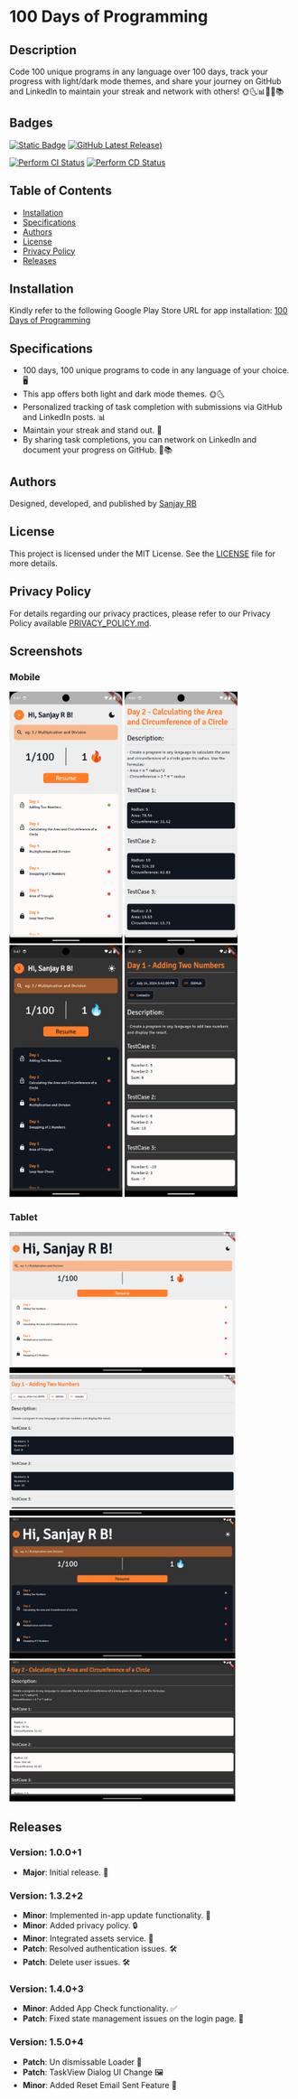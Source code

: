 # 100 Days of Programming

## Description
Code 100 unique programs in any language over 100 days, track your progress with light/dark mode themes, and share your journey on GitHub and LinkedIn to maintain your streak and network with others! 🌞🌜📊🌟🤝📚

## Badges
[![Static Badge](https://img.shields.io/badge/license-Apache--2.0-blue?style=flat&logo=github)](NOTICE)
[![GitHub Latest Release)](https://img.shields.io/github/v/release/sanjay-rb/hundred_days_of_programming?logo=github)](https://github.com/sanjay-rb/hundred_days_of_programming/releases)

[![Perform CI Status](https://github.com/sanjay-rb/loga_parameshwari/actions/workflows/ci.yml/badge.svg)](https://github.com/sanjay-rb/loga_parameshwari/actions/workflows/ci.yml)
[![Perform CD Status](https://github.com/sanjay-rb/loga_parameshwari/actions/workflows/cd.yml/badge.svg)](https://github.com/sanjay-rb/loga_parameshwari/actions/workflows/cd.yml)


## Table of Contents
- [Installation](#installation)
- [Specifications](#specifications)
- [Authors](#authors)
- [License](#license)
- [Privacy Policy](#privacy-policy)
- [Releases](#releases)

## Installation
Kindly refer to the following Google Play Store URL for app installation: [100 Days of Programming](https://play.google.com/store/apps/details?id=com.sanjoke.hundred_days_of_programming)

## Specifications
- 100 days, 100 unique programs to code in any language of your choice. 🖥️
- This app offers both light and dark mode themes. 🌞🌜
- Personalized tracking of task completion with submissions via GitHub and LinkedIn posts. 📊
- Maintain your streak and stand out. 🌟
- By sharing task completions, you can network on LinkedIn and document your progress on GitHub. 🤝📚

## Authors
Designed, developed, and published by [Sanjay RB](https://sanjay-rb.github.io)

## License
This project is licensed under the MIT License. See the [LICENSE](LICENSE) file for more details.

## Privacy Policy
For details regarding our privacy practices, please refer to our Privacy Policy available [PRIVACY_POLICY.md](PRIVACY_POLICY.md).

## Screenshots
### Mobile
<img src="images/mobile1.png" width=200> <img src="images/mobile2.png" width=200>  <img src="images/mobile3.png" width=200>  <img src="images/mobile4.png" width=200>

### Tablet
<img src="images/tab1.png" width=400> <img src="images/tab2.png" width=400> 
<img src="images/tab3.png" width=400> <img src="images/tab4.png" width=400>

## Releases
### Version: 1.0.0+1
- **Major**: Initial release. 🎉

### Version: 1.3.2+2
- **Minor**: Implemented in-app update functionality. 🚀
- **Minor**: Added privacy policy. 🔒
- **Minor**: Integrated assets service. 📂
- **Patch**: Resolved authentication issues. 🛠️
- **Patch**: Delete user issues. 🛠️

### Version: 1.4.0+3
- **Minor**: Added App Check functionality. ✅
- **Patch**: Fixed state management issues on the login page. 🔧

### Version: 1.5.0+4
- **Patch**: Un dismissable Loader 🔄
- **Patch**: TaskView Dialog UI Change 🖼️
- **Minor**: Added Reset Email Sent Feature 📧